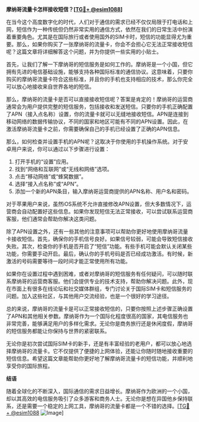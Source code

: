 **摩纳哥流量卡怎样接收短信？[[TG💪+ @esim1088](https://t.me/s/esim1088)]**

在当今这个高度数字化的时代，人们对于通信的需求已经不仅仅局限于打电话和上网，短信作为一种传统但仍然非常实用的通信方式，依然在我们的日常生活中扮演着重要角色。尤其是在国际旅行或者使用国外的SIM卡时，短信的功能显得尤为重要。那么，如果你购买了一张摩纳哥的流量卡，你会不会担心它无法正常接收短信呢？这篇文章将详细解答这个问题，并为你提供一些实用的小贴士。

首先，让我们了解一下摩纳哥的短信服务是如何工作的。摩纳哥是一个小国，但它拥有先进的电信基础设施，能够支持各种国际标准的通信协议。这意味着，只要你购买的摩纳哥流量卡符合这些标准，并且你的手机也支持相应的技术，那么你完全可以放心地接收来自世界各地的短信。

那么，摩纳哥的流量卡是否可以直接接收短信呢？答案是肯定的！摩纳哥的运营商通常会为用户提供完整的短信服务，包括接收和发送短信。只要你的手机正确配置了APN（接入点名称）设置，你的流量卡就可以无缝地接收短信。APN是连接到移动网络的数据传输协议，不同的国家和地区可能有不同的APN设置。因此，在激活摩纳哥流量卡之前，你需要确保自己的手机已经设置了正确的APN信息。

那么，如何检查并设置手机的APN呢？这取决于你使用的手机操作系统。对于安卓用户来说，你可以通过以下步骤进行设置：

1. 打开手机的“设置”应用。
2. 找到“网络和互联网”或“无线和网络”选项。
3. 点击“移动网络”或“蜂窝数据”。
4. 选择“接入点名称”或“APN”。
5. 添加一个新的APN条目，输入摩纳哥运营商提供的APN名称、用户名和密码。

对于苹果用户来说，虽然iOS系统不允许直接修改APN设置，但大多数情况下，运营商会自动配置好这些信息。如果你发现短信无法正常接收，可以尝试联系运营商客服，他们通常会帮助你解决这类问题。

除了APN设置之外，还有一些其他的注意事项可以帮助你更好地使用摩纳哥流量卡接收短信。首先，确保你的手机信号良好。如果信号较弱，可能会导致短信接收失败。其次，检查你的手机是否开启了“短信”功能。有些手机可能会默认关闭某些功能，你需要手动开启。最后，确认你的手机号码是否已经成功激活。有时候，新激活的号码需要等待一段时间才能正常使用所有功能。

如果你在设置过程中遇到困难，或者对摩纳哥的短信服务有任何疑问，可以随时联系摩纳哥的运营商客服。他们会提供专业的技术支持，帮助你解决问题。此外，现在市面上有很多在线论坛和社交媒体群组，专门讨论关于国际SIM卡和短信服务的问题。加入这些社区，与其他用户交流经验，也是一个很好的学习途径。

总的来说，摩纳哥的流量卡是可以正常接收短信的，只要你按照上述步骤正确设置了APN和其他相关参数。摩纳哥作为一个国际化程度很高的国家，其电信服务也非常完善，能够满足用户的多样化需求。无论你是商务旅行还是休闲度假，摩纳哥的短信服务都能让你保持与世界的紧密联系。

无论你是初次尝试国际SIM卡的新手，还是有丰富经验的老用户，都可以放心地选择摩纳哥的流量卡。它不仅提供了便捷的上网体验，还能让你随时随地接收重要的短信信息。希望这篇文章能帮助你更好地了解摩纳哥流量卡的短信功能，并顺利地享受你的国际旅程。

**结语**

随着全球化的不断深入，国际通信的需求日益增长。摩纳哥作为欧洲的一个小国，却以其高效的电信服务吸引了众多游客和商务人士。无论你是想在异国他乡保持联系，还是需要一个稳定的上网工具，摩纳哥的流量卡都是一个不错的选择。[[TG💪+ @esim1088](https://t.me/s/esim1088) ![Image](https://i.postimg.cc/4NQfJmqS/Snipaste-2025-05-13-00-14-12.png)]